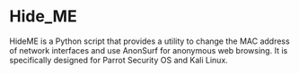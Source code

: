 # Hide_ME
HideME is a Python script that provides a utility to change the MAC address of network interfaces and use AnonSurf for anonymous web browsing. It is specifically designed for Parrot Security OS and Kali Linux.
